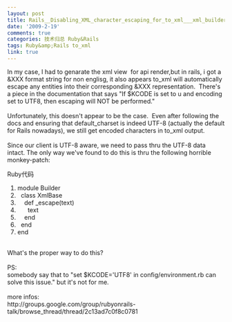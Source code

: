 ```yaml
---
layout: post
title: Rails__Disabling_XML_character_escaping_for_to_xml___xml_builder
date: '2009-2-19'
comments: true
categories: 技术归总 Ruby&Rails
tags: Ruby&amp;Rails to_xml
link: true
---
```

<p>In my case, I had to genarate the xml view&nbsp; for api render,but in rails, i got a &amp;XXX format string for non englisg, it also appears to_xml will automatically escape any entities into their corresponding &amp;XXX representation.&nbsp; There's a piece in the documentation that says &quot;If $KCODE is set to u and encoding set to UTF8, then escaping will NOT be performed.&quot;<br />
<br />
Unfortunately, this doesn't appear to be the case.&nbsp; Even after following the docs and ensuring that default_charset is indeed UTF-8 (actually the default for Rails nowadays), we still get encoded characters in to_xml output.<br />
<br />
Since our client is UTF-8 aware, we need to pass thru the UTF-8 data intact. The only way we've found to do this is thru the following horrible monkey-patch:</p>
<div class="codeText">
<div class="codeHead">Ruby代码</div>
<ol class="dp-rb" start="1">
    <li class="alt"><span><span class="keyword">module</span><span>&nbsp;Builder&nbsp;&nbsp;</span></span></li>
    <li class=""><span>&nbsp;&nbsp;<span class="keyword">class</span><span>&nbsp;XmlBase&nbsp;&nbsp;</span></span></li>
    <li class="alt"><span>&nbsp;&nbsp;&nbsp;&nbsp;<span class="keyword">def</span><span>&nbsp;_escape(text)&nbsp;&nbsp;</span></span></li>
    <li class=""><span>&nbsp;&nbsp;&nbsp;&nbsp;&nbsp;&nbsp;text&nbsp;&nbsp;</span></li>
    <li class="alt"><span>&nbsp;&nbsp;&nbsp;&nbsp;<span class="keyword">end</span><span>&nbsp;&nbsp;</span></span></li>
    <li class=""><span>&nbsp;&nbsp;<span class="keyword">end</span><span>&nbsp;&nbsp;</span></span></li>
    <li class="alt"><span><span class="keyword">end</span><span>&nbsp;&nbsp;&nbsp;</span></span></li>
</ol>
</div>
<p><br />
What's the proper way to do this?<br />
<br />
PS:<br />
somebody say that to &quot;set $KCODE='UTF8' in config/environment.rb can solve this issue.&quot; but it's not for me.<br />
<br />
more infos:<br />
http://groups.google.com/group/rubyonrails-talk/browse_thread/thread/2c13ad7c0f8c0781</p>
<p>&nbsp;</p>
